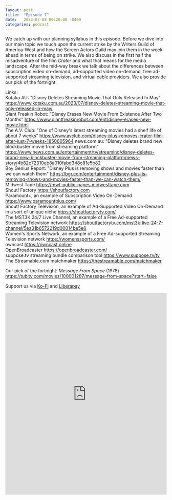```yaml
---
layout: post
title:  "Episode 7"
date:   2023-07-08 00:20:00 -0400
categories: podcast
---
```

We catch up with our planning syllabus in this episode.  Before we dive into our main topic we touch upon the current strike by the Writers Guild of America-West and how the Screen Actors Guild may join them in the week ahead in terms of being on strike.  We also discuss in the first half the misadventure of the film *Crater* and what that means for the media landscape.  After the mid-way break we talk about the differences between subscription video on-demand, ad-supported video on-demand, free ad-supported streaming television, and virtual cable providers.  We also provide our pick of the fortnight.

Links:  
Kotaku AU: "Disney Deletes Streaming Movie That Only Released In May" <https://www.kotaku.com.au/2023/07/disney-deletes-streaming-movie-that-only-released-in-may/>  
Giant Freakin Robot: "Disney Erases New Movie From Existence After Two Months" <https://www.giantfreakinrobot.com/ent/disney-erases-new-movie.html>  
The A.V. Club: "One of Disney's latest streaming movies had a shelf life of about 7 weeks" <https://www.avclub.com/disney-plus-removes-crater-film-after-just-7-weeks-1850605964>
news.com.au: "Disney deletes brand new blockbuster movie from streaming platform" <https://www.news.com.au/entertainment/tv/streaming/disney-deletes-brand-new-blockbuster-movie-from-streaming-platform/news-story/4b82c72310eb8a010fabd348c81e5b82>  
Boy Genius Report: "Disney Plus is removing shows and movies faster than we can watch them" <https://bgr.com/entertainment/disney-plus-is-removing-shows-and-movies-faster-than-we-can-watch-them/>  
Midwest Tape <https://mwt-public-pages.midwesttape.com>  
Shout! Factory <https://shoutfactory.com>  
Paramount+, an example of Subscription Video On-Demand <https://www.paramountplus.com/>  
Shout! Factory Television, an example of Ad-Supported Video On-Demand in a sort of unique niche <https://shoutfactorytv.com/>  
The MST3K 24/7 Live Channel, an example of a Free Ad-supported Streaming Television network <https://shoutfactorytv.com/mst3k-live-24-7-channel/5ea31b6572219d00014be5e6>  
Women's Sports Network, an example of a Free Ad-supported Streaming Television network <https://womenssports.com/>  
owncast <https://owncast.online>  
OpenBroadcaster <https://openbroadcaster.com/>  
suppose.tv streaming bundle comparison tool <https://www.suppose.tv/tv>  
The Streamable.com matchmaker <https://thestreamable.com/matchmaker>  

Our pick of the fortnight: *Message From Space* (1978) <https://tubitv.com/movies/100001287/message-from-space?start=false>  

Support us via [Ko-Fi](https://ko-fi.com/smkellat) and [Liberapay](https://liberapay.com/smkellat)  

<iframe src="https://embed.acast.com/6410a80dec813e00110faed2?theme=light&font-family=Quattrocento&font-src=https%3A%2F%2Ffonts.googleapis.com%2Fcss%3Ffamily%3DQuattrocento&feed=true" frameBorder="0" width="100%" height="630px"></iframe>
